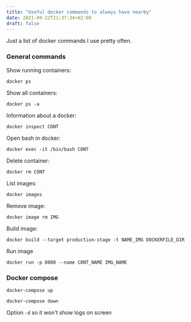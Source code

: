 ```yaml
---
title: "Useful docker commands to always have nearby"
date: 2021-09-22T21:37:34+02:00
draft: false
---
```


Just a list of docker commands I use pretty often.

### General commands

Show running containers:

	docker ps
	
Show all containers:

	docker ps -a
	
	
Information about a docker:
	
	docker inspect CONT
	
Open bash in docker:

	docker exec -it /bin/bash CONT
	
Delete container:

	docker rm CONT
	
List images:
	
	docker images
	
Remove image:

	docker image rm IMG
	
Build image:

	docker build --target production-stage -t NAME_IMG DOCKERFILE_DIR
	
Run image 

	docker run -p 8080 --name CONT_NAME IMG_NAME

### Docker compose


	docker-compose up
	
	docker-compose down
	
Option `-d` so it won't show logs on screen
	